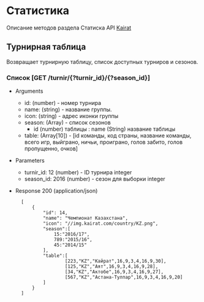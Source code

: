 # Статистика
Описание методов раздела Статиска API [Kairat](README.md)

## Турнирная таблица
Возвращает турнирную таблицу, список доступных турниров и сезонов.

### Список [GET /turnir/{?turnir_id}/{?season_id}]
+ Arguments
    + id: (number) - номер турнира   
    + name: (string) - название группы.
    + icon: (string) - адрес иконки группы
    + season: (Array) - список сезонов
        +  id (number) таблицы : name (String) название таблицы
    + table: (Array[10]) - [id команды, код страны, название команды, всего игр, выйграно, ничьи, проиграно, голов забито, голов пропущенно, очков]

+ Parameters
    + turnir_id: 12 (number) - ID турнира integer
    + season_id: 2016 (number) - сезон для выборки integer

+ Response 200 (application/json)

        [
            {
                "id": 14,
                "name": "Чемпионат Казахстана",
                "icon": "//img.kairat.com/country/KZ.png",
                "season":[
                    15:"2016/17",
                    789:"2015/16",
                    45:"2014/15"
                ],
                "table":[
                        [223,"KZ","Кайрат",16,9,3,4,16,9,30],
                        [125,"KZ","Аят",16,9,3,4,16,9,28],
                        [34,"KZ","Актобе",16,9,3,4,16,9,27],
                        [567,"KZ","Астана-Тулпар",16,9,3,4,16,9,20]
                ]
            }
        ]
        

